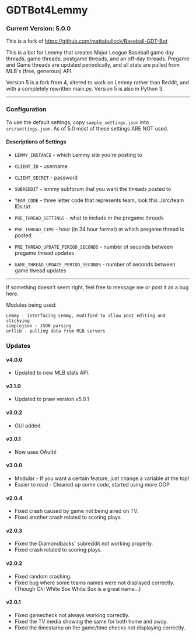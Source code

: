 GDTBot4Lemmy
=====================================

### Current Version: 5.0.0

This is a fork of https://github.com/mattabullock/Baseball-GDT-Bot

This is a bot for Lemmy that creates Major League Baseball game day threads,
game threads, postgame threads, and an off-day threads.
Pregame and Game threads are updated periodically, and all stats are pulled
from MLB's (free, generous) API.

Version 5 is a fork from 4, altered to work on Lemmy rather than Reddit,
and with a completely rewritten main.py. Version 5 is also in Python 3.


---


### Configuration

To use the default settings, copy `sample_settings.json` into `src/settings.json`.
As of 5.0 most of these settings ARE NOT used.

#### Descriptions of Settings

* `LEMMY_INSTANCE` - which Lemmy site you're posting to

* `CLIENT_ID` - username

* `CLIENT_SECRET` - password

* `SUBREDDIT` - lemmy subforum that you want the threads posted to

* `TEAM_CODE` - three letter code that represents team, look this ./src/team IDs.txt

* `PRE_THREAD_SETTINGS` - what to include in the pregame threads

* `PRE_THREAD_TIME` - hour (in 24 hour format) at which pregame thread is posted

* `PRE_THREAD_UPDATE_PERIOD_SECONDS` - number of seconds between pregame thread updates

* `GAME_THREAD_UPDATE_PERIOD_SECONDS` - number of seconds between game thread updates

---

If something doesn't seem right, feel free to message me or post it as a bug here.

Modules being used:

	Lemmy - interfacing Lemmy, modified to allow post editing and stickying
	simplejson - JSON parsing
	urllib - pulling data from MLB servers


### Updates

#### v4.0.0
* Updated to new MLB stats API.

#### v3.1.0
* Updated to praw version v5.0.1

#### v3.0.2
* GUI added.

#### v3.0.1
* Now uses OAuth!

#### v3.0.0
* Modular - If you want a certain feature, just change a variable at the top!
* Easier to read - Cleaned up some code, started using more OOP.

#### v2.0.4
* Fixed crash caused by game not being aired on TV.
* Fixed another crash related to scoring plays.

#### v2.0.3
* Fixed the Diamondbacks' subreddit not working properly.
* Fixed crash related to scoring plays.

#### v2.0.2

* Fixed random crashing.
* Fixed bug where some teams names were not displayed correctly. (Though Chi White Sox White Sox is a great name...)

#### v2.0.1

* Fixed gamecheck not always working correctly.
* Fixed the TV media showing the same for both home and away.
* Fixed the timestamp on the game/time checks not displaying correctly.
